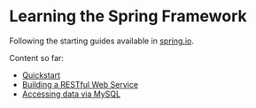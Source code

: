 # Learning the Spring Framework

Following the starting guides available in [spring.io](https://spring.io/guides#getting-started-guides).

Content so far:
* [Quickstart](https://spring.io/quickstart)
* [Building a RESTful Web Service](https://spring.io/guides/gs/rest-service/)
* [Accessing data via MySQL](https://spring.io/guides/gs/accessing-data-mysql/)